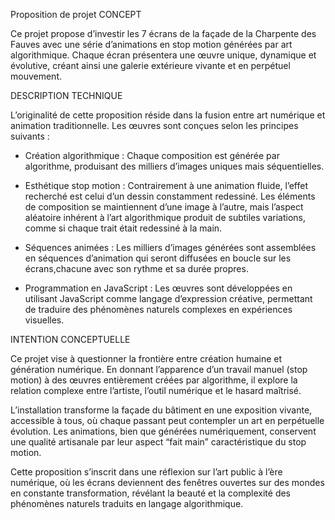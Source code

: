 Proposition de projet CONCEPT

Ce projet propose d’investir les 7 écrans de la façade de la Charpente des Fauves avec une série d’animations en stop motion générées par art algorithmique. Chaque écran présentera une œuvre unique, dynamique et évolutive, créant ainsi une galerie extérieure vivante et en perpétuel mouvement.

DESCRIPTION TECHNIQUE

L’originalité de cette proposition réside dans la fusion entre art numérique et animation traditionnelle. Les œuvres sont conçues selon les principes suivants :

- Création algorithmique : Chaque composition est générée par algorithme, produisant des milliers d’images uniques mais séquentielles.

- Esthétique stop motion : Contrairement à une animation fluide, l’effet recherché est celui d’un dessin constamment redessiné. Les éléments de composition se maintiennent d’une image à l’autre, mais l’aspect aléatoire inhérent à l’art algorithmique produit de subtiles variations, comme si chaque trait était redessiné à la main.

- Séquences animées : Les milliers d’images générées sont assemblées en séquences d’animation qui seront diffusées en boucle sur les écrans,chacune avec son rythme et sa durée propres.

- Programmation en JavaScript : Les œuvres sont développées en utilisant JavaScript comme langage d’expression créative, permettant de traduire des phénomènes naturels complexes en expériences visuelles.

INTENTION CONCEPTUELLE

Ce projet vise à questionner la frontière entre création humaine et génération numérique. En donnant l’apparence d’un travail manuel (stop motion) à des œuvres entièrement créées par algorithme, il explore la relation complexe entre l’artiste, l’outil numérique et le hasard maîtrisé.

L’installation transforme la façade du bâtiment en une exposition vivante, accessible à tous, où chaque passant peut contempler un art en perpétuelle évolution. Les animations, bien que générées numériquement, conservent une qualité artisanale par leur aspect “fait main” caractéristique du stop motion.

Cette proposition s’inscrit dans une réflexion sur l’art public à l’ère numérique, où les écrans deviennent des fenêtres ouvertes sur des mondes en constante transformation, révélant la beauté et la complexité des phénomènes naturels traduits en langage algorithmique.

